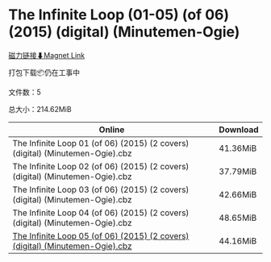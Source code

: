 # The Infinite Loop (01-05) (of 06) (2015) (digital) (Minutemen-Ogie)

[磁力链接⬇Magnet Link](magnet:?xt=urn:btih:479026aa0d5485a4c0692579e6040241168b7ac2&dn=The%20Infinite%20Loop%20%2801-05%29%20%28of%2006%29%20%282015%29%20%28digital%29%20%28Minutemen-Ogie%29)

打包下载📦仍在工事中

文件数：5

总大小：214.62MiB

Online | Download
--- | ---
The Infinite Loop 01 (of 06) (2015) (2 covers) (digital) (Minutemen-Ogie).cbz | 41.36MiB
The Infinite Loop 02 (of 06) (2015) (2 covers) (digital) (Minutemen-Ogie).cbz | 37.79MiB
The Infinite Loop 03 (of 06) (2015) (2 covers) (digital) (Minutemen-Ogie).cbz | 42.66MiB
The Infinite Loop 04 (of 06) (2015) (2 covers) (digital) (Minutemen-Ogie).cbz | 48.65MiB
[The Infinite Loop 05 (of 06) (2015) (2 covers) (digital) (Minutemen-Ogie).cbz](https://github.com/alicewish/markdown/blob/master/comic/Infinite-Loop-05-of-06-2015-2-covers-digital-Minutemen-Ogie-cbz.md) | 44.16MiB